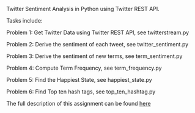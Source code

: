 Twitter Sentiment Analysis in Python using Twitter REST API.


Tasks include:

Problem 1: Get Twitter Data using Twitter REST API, see twitterstream.py

Problem 2: Derive the sentiment of each tweet, see twitter_sentiment.py

Problem 3: Derive the sentiment of new terms, see term_sentiment.py

Problem 4: Compute Term Frequency, see term_frequency.py

Problem 5: Find the Happiest State, see happiest_state.py

Problem 6: Find Top ten hash tags, see top_ten_hashtag.py


The full description of this assignment can be found [here](http://htmlpreview.github.io/?https://github.com/auroraguorui/Web-Scraping-and-API/blob/master/Twitter_API_Sentiment/Description.html)
